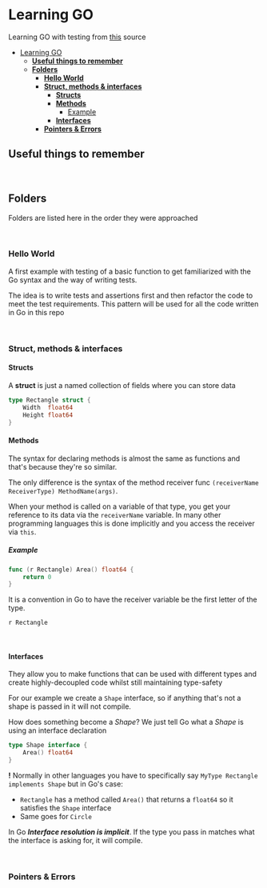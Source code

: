 # Learning GO

Learning GO with testing from <a href="https://quii.gitbook.io/learn-go-with-tests/">this</a> source

- [Learning GO](#learning-go)
  - [**Useful things to remember**](#useful-things-to-remember)
  - [**Folders**](#folders)
    - [**Hello World**](#hello-world)
    - [**Struct, methods & interfaces**](#struct-methods--interfaces)
      - [**Structs**](#structs)
      - [**Methods**](#methods)
        - [Example](#example)
      - [**Interfaces**](#interfaces)
    - [**Pointers & Errors**](#pointers--errors)

## **Useful things to remember**

<br>

## **Folders**

Folders are listed here in the order they were approached

<br>

### **Hello World**

A first example with testing of a basic function to get familiarized with the Go syntax and the way of writing tests.

The idea is to write tests and assertions first and then refactor the code to meet the test requirements. This pattern will be used for all the code written in Go in this repo

<br>

### **Struct, methods & interfaces**

#### **Structs**

A **struct** is just a named collection of fields where you can store data

```go
type Rectangle struct {
	Width  float64
	Height float64
}
```

#### **Methods**

The syntax for declaring methods is almost the same as functions and that's because they're so similar.

The only difference is the syntax of the method receiver func `(receiverName ReceiverType) MethodName(args)`.

When your method is called on a variable of that type, you get your reference to its data via the `receiverName` variable. In many other programming languages this is done implicitly and you access the receiver via `this`.

##### Example

```go
func (r Rectangle) Area() float64 {
	return 0
}
```

It is a convention in Go to have the receiver variable be the first letter of the type.

```go
r Rectangle
```

<br>

#### **Interfaces**

They allow you to make functions that can be used with different types and create highly-decoupled code whilst still maintaining type-safety

For our example we create a `Shape` interface, so if anything that's not a shape is passed in it will not compile.

How does something become a _Shape_? We just tell Go what a _Shape_ is using an interface declaration

```go
type Shape interface {
	Area() float64
}
```

**!** Normally in other languages you have to specifically say `MyType Rectangle implements Shape` but in Go's case:

- `Rectangle` has a method called `Area()` that returns a `float64` so it satisfies the `Shape` interface
- Same goes for `Circle`

In Go **_Interface resolution is implicit_**. If the type you pass in matches what the interface is asking for, it will compile.

<br>

### **Pointers & Errors**
